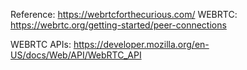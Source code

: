 Reference: https://webrtcforthecurious.com/
WEBRTC: https://webrtc.org/getting-started/peer-connections

WEBRTC APIs: https://developer.mozilla.org/en-US/docs/Web/API/WebRTC_API

